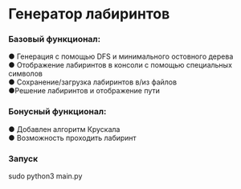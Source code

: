 # Генератор лабиринтов
### Базовый функционал:  
● Генерация с помощью DFS и минимального остовного дерева  
● Отображение лабиринтов в консоли с помощью специальных символов  
● Сохранение/загрузка лабиринтов в/из файлов  
●Решение лабиринтов и отображение пути  
### Бонусный функционал:
● Добавлен алгоритм Крускала  
● Возможность проходить лабиринт 
### Запуск
sudo python3 main.py

